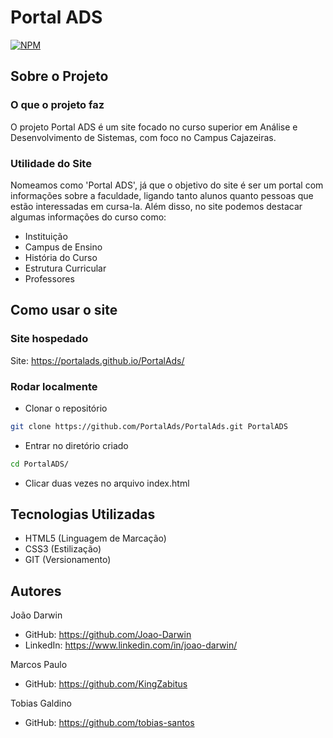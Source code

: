 # Portal ADS
[![NPM](https://img.shields.io/npm/l/react)](https://github.com/PortalAds/PortalAds/blob/main/LICENSE)

## Sobre o Projeto
### O que o projeto faz
O projeto Portal ADS é um site focado no curso superior em Análise e Desenvolvimento de Sistemas, com foco no Campus Cajazeiras.

### Utilidade do Site
Nomeamos como 'Portal ADS', já que o objetivo do site é ser um portal com informações sobre a faculdade, ligando tanto alunos quanto pessoas que estão interessadas em cursa-la. Além disso, no site podemos destacar algumas informações do curso como:
- Instituição
- Campus de Ensino
- História do Curso
- Estrutura Curricular
- Professores

## Como usar o site
### Site hospedado
Site: https://portalads.github.io/PortalAds/

### Rodar localmente
- Clonar o repositório
```bash
git clone https://github.com/PortalAds/PortalAds.git PortalADS
```
- Entrar no diretório criado
```bash
cd PortalADS/
```
- Clicar duas vezes no arquivo index.html

## Tecnologias Utilizadas
- HTML5 (Linguagem de Marcação)
- CSS3 (Estilização)
- GIT (Versionamento)

## Autores
João Darwin
- GitHub: https://github.com/Joao-Darwin
- LinkedIn: https://www.linkedin.com/in/joao-darwin/

Marcos Paulo
- GitHub: https://github.com/KingZabitus

Tobias Galdino
- GitHub: https://github.com/tobias-santos

